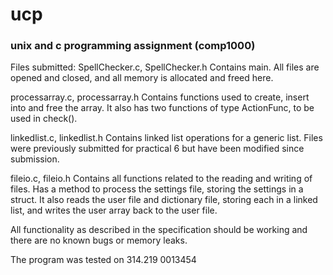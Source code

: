 # ucp
### unix and c programming assignment (comp1000)  

Files submitted:
SpellChecker.c, SpellChecker.h 
Contains main. All files are opened and closed, and all memory is allocated and freed here. 

processarray.c, processarray.h
Contains functions used to create, insert into and free the array. It also has two functions of type ActionFunc, to be used in check(). 

linkedlist.c, linkedlist.h 
Contains linked list operations for a generic list. Files were previously submitted for practical 6 but have been modified since submission.

fileio.c, fileio.h
Contains all functions related to the reading and writing of files. Has a method to process the settings file, storing the settings in a struct. It also reads the user file and dictionary file, storing each in a linked list, and writes the user array back to the user file. 


All functionality as described in the specification should be working and there are no known bugs or memory leaks.


The program was tested on 314.219 0013454
